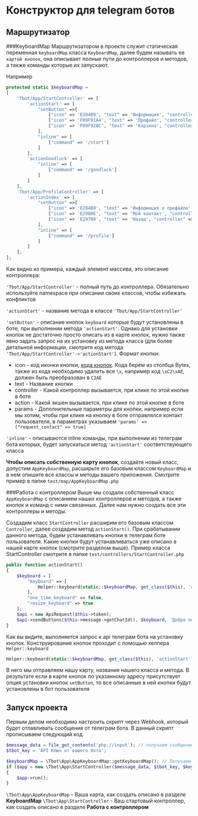 # Конструктор для telegram ботов

## Маршрутизатор

###KeyboardMap
Маршрутизатором в проекте служит статическая переменная `keyboardMap` класса  `KeyboardMap`, далее будем называть ее `картой кнопок`, она описывает полные пути до контроллеров и методов, а также команды которые их запускают.

Например

```php
protected static $keyboardMap = 
[
    'Tbot/App/StartController' => [
        'actionStart' => [
            "setButton" =>[
                ["icon" => 'E284B9', "text" => 'Информация', "controller" => "Tbot/App/InformationController", "action" => "actionIndex"],
                ["icon" => 'F09F91A4', "text" => 'Профайл', "controller" => "Tbot/App/ProfileController", "action" => "actionIndex"],
                ["icon" => 'F09F92BC', "text" => 'Корзина', "controller" => "Tbot/App/CartController", "action" => "actionIndex"]
            ],
            "inline" => [
                ["command" => '/start']
            ]
        ],
        'actionGoodluck' => [
            "inline" => [
                ["command" => '/goodluck']
            ]
        ]
    ],
    'Tbot/App/ProfileController' => [
        'actionIndex' => [
            "setButton" =>[
                ["icon" => 'E284B9', "text" => 'Информация о профайле', "controller" => "Tbot/App/ProfileController", "action" => "actionData"],
                ["icon" => 'E2988E', "text" => 'Мой контакт', "controller" => "Tbot/App/ProfileController", "action" => "actionContact", 'params' => ["request_contact" => true]],
                ["icon" => 'E29780', "text" => 'Назад', "controller" => "Tbot/App/StartController", "action" => "actionStart"],
            ],
            "inline" => [
                ["command" => '/profile']
            ]
        ]
    ],
];
```

Как видно из примера, каждый элемент массива, это описание контроллера:

`'Tbot/App/StartController'` - полный путь до контроллера. Обязательно используйте namespace при описании своих классов, чтобы избежать конфликтов

`'actionStart'` - название метода в классе `'Tbot/App/StartController'`

`'setButton'` - описание кнопок `keyboard` которые будут установлены в боте, при выполнении метода `'actionStart'`. Однако для установки кнопок не достаточно просто описать из в карте кнопок, нужно также явно задать запрос на их установку из метода класса (для более детальной информации, смотрите код метода `'Tbot/App/StartController'->'actionStart'`). Формат кнопки:
 - icon - код иконки кнопки, <a href='https://apps.timwhitlock.info/emoji/tables/unicode'>кода кнопок</a>. Кода берем из столбца Bytes, также из кода необходимо удалить все `\x`, например код `\xC2\xAE`, должен быть преобразован в `C2AE`
 - text - Название кнопки
 - controller - Какой контроллер вызывается, при клике по этой кнопке в боте
 - action - Какой экшен вызывается, при клике по этой кнопке в боте
 - params - Дополнительные параметры для кнопки, например если мы хотим, чтобы при клике на кнопку в боте отправлялся контакт пользователя, в параметрах указываем `'params' => ["request_contact" => true]`


`'inline'` - описываются inline команды, при выполнении из телеграм бота которых, будет запускаться метод `'actionStart'` соответствующего класса


**Чтобы описать собственную карту кнопок**, создайте новый класс, допустим `AppKeyboardMap`, расширьте его базовым классом `KeyboardMap` и в нем опишите все классы и методы вашего приложения. Смотрите пример в папке `test/map/AppKeyboardMap.php`


###Работа с контроллером
Выше мы создали собственный класс `AppKeyboardMap` с описанием наших контроллеров и методов, а также кнопок и команд с ними связанных. Далее нам нужно создать все эти контроллеры и методы.

Создадим класс `StartController` расширим его базовым классом `Controller`, далее создадим метод `actionStart()`. При срабатывании данного метода, будем устанавливать кнопки в телеграм боте пользователя. Какие кнопки будут устанавливаться уже описано в нашей карте кнопок (смотрите разделом выше). Пример класса StartController смотрите в папке `test/controllers/StartController.php`

```php
public function actionStart()
{
    $keyboard = [
        "keyboard" => [
            Helper::keyboard(static::$keyboardMap, get_class($this), 'actionStart'),
        ],
        "one_time_keyboard" => false,
        "resize_keyboard" => true
    ];
    $api = new ApiRequest($this->token);
    $api->sendButtons($this->message->getChatId(), $keyboard, 'Добро пожаловать в наш бот');
}
```

Как вы видите, выполняется запрос к api телеграм бота на установку кнопок. Конструирование кнопок проходит с помощью хелпера `Helper::keyboard`

```php
Helper::keyboard(static::$keyboardMap, get_class($this), 'actionStart'),
```

В него мы отправляем нашу карту, название нашего класса и метода. В результате если в карте кнопок по указанному адресу присутствует опция установки кнопок `setButton`, то все описанные в ней кнопки будут установлены в бот пользователя


## Запуск проекта

Первым делом необходимо настроить скрипт через Webhook, который будет отлавливать сообщения от телеграм бота. В данный скрипт прописываем следующий код

```php
$message_data = file_get_contents('php://input'); // получаем сообщение от телеграм бота
$tbot_key = 'API Ключ от вашего бота';

$keyboardMap = \Tbot\App\AppKeyboardMap::getKeyboardMap(); // Получаем вашу карту кнопок
if ($app = new \Tbot\App\StartController($message_data, $tbot_key, $keyboardMap))
{
    $app->run();
}
```

`\Tbot\App\AppKeyboardMap` - Ваша карта, как создать описано в разделе **KeyboardMap**
`\Tbot\App\StartController` - Ваш стартовый контроллер, как создать описано в разделе **Работа с контроллером**
